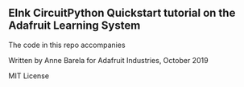## EInk CircuitPython Quickstart tutorial on the Adafruit Learning System

The code in this repo accompanies

Written by Anne Barela for Adafruit Industries, October 2019

MIT License
